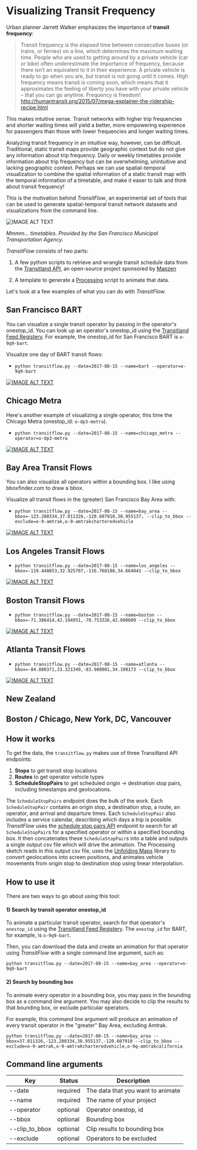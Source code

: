 # Visualizing Transit Frequency

Urban planner Jarrett Walker emphasizes the importance of **transit frequency**:

> Transit frequency is the elapsed time between consecutive buses (or trains, or ferries) on a line, which determines the maximum waiting time.  People who are used to getting around by a private vehicle (car or bike) often underestimate the importance of frequency, because there isn’t an equivalent to it in their experience.  A private vehicle is ready to go when you are, but transit is not going until it comes.  High frequency means transit is coming soon, which means that it approximates the feeling of liberty you have with your private vehicle – that you can go anytime.  Frequency is freedom! http://humantransit.org/2015/07/mega-explainer-the-ridership-recipe.html

This makes intuitive sense. Transit networks with higher trip frequencies and shorter waiting times will yield a better, more empowering experience for passengers than those with lower frequencies and longer waiting times.

Analyzing transit frequency in an intuitive way, however, can be difficult. Traditional, static transit maps provide geographic context but do not give any information about trip frequency. Daily or weekly timetables provide information about trip frequency but can be overwhelming, unintuitive and lacking geographic context. Perhaps we can use spatial-temporal visualization to combine the spatial information of a static transit map with the temporal information of a timetable, and make it easer to talk and think about transit frequency!

This is the motivation behind *TransitFlow*, an experimental set of tools that can be used to generate spatial-temporal transit network datasets and visualizations from the command line.

![IMAGE ALT TEXT](http://i.imgur.com/cMDfgkQ.png)

*Mmmm... timetables. Provided by the San Francisco Municipal Transportation Agency.*

*TransitFlow* consists of two parts:
  1) A few python scripts to retrieve and wrangle transit schedule data from the [Transitland API](https://transit.land/), an open-source project sponsored by [Mapzen](mapzen.com)

  2) A template to generate a [Processing](processing.org) script to animate that data.

Let's look at a few examples of what you can do with *TransitFlow*.

## San Francisco BART
You can visualize a single transit operator by passing in the operator's onestop_id. You can look up an operator's onestop_id using the [Transitland Feed Registery](https://transit.land/feed-registry/). For example, the onestop_id for San Francisco BART is `o-9q9-bart`.

Visualize one day of BART transit flows:

- `python transitflow.py --date=2017-08-15 --name=bart --operator=o-9q9-bart`

[![IMAGE ALT TEXT](http://i.imgur.com/cssT1Vq.png)](https://vimeo.com/230364702 "One Day of BART Trips")

## Chicago Metra

Here's another example of visualizing a single operator, this time the Chicago Metra (onestop_id: `o-dp3-metra`).

- `python transitflow.py --date=2017-08-15 --name=chicago_metra --operator=o-dp3-metra`

[![IMAGE ALT TEXT](http://i.imgur.com/Vzt1aaj.jpg)](https://vimeo.com/230506003 "Chicago Metra")

## Bay Area Transit Flows
You can also visualize all operators within a bounding box. I like using bboxfinder.com to draw a bbox.

Visualize all transit flows in the (greater) San Francisco Bay Area with:

- `python transitflow.py --date=2017-08-15 --name=bay_area --bbox=-123.280334,37.011326,-120.607910,38.955137, --clip_to_bbox --exclude=o-9-amtrak,o-9-amtrakcharteredvehicle`

[![IMAGE ALT TEXT](http://i.imgur.com/c8PAnuD.png)](https://vimeo.com/226987064 "Bay Area Transit Flows")

## Los Angeles Transit Flows

- `python transitflow.py --date=2017-08-15 --name=los_angeles --bbox=-119.448853,32.925707,-116.768188,34.664841 --clip_to_bbox`

[![IMAGE ALT TEXT](http://i.imgur.com/8J3Vv1a.jpg)](https://vimeo.com/230629960 "Los Angeles Transit Flows")


## Boston Transit Flows

- `python transitflow.py --date=2017-08-15 --name=boston --bbox=-71.386414,42.194951,-70.753326,42.600609 --clip_to_bbox`

[![IMAGE ALT TEXT](http://i.imgur.com/tp2Uahg.jpg)](https://vimeo.com/230631173 "Boston Transit Flows")


## Atlanta Transit Flows

- `python transitflow.py --date=2017-08-15 --name=atlanta --bbox=-84.880371,33.321349,-83.908081,34.198173 --clip_to_bbox`

[![IMAGE ALT TEXT](http://i.imgur.com/749hhoE.png)](https://vimeo.com/230490552 "Atlanta Transit Flows")


## New Zealand

## Boston / Chicago, New York, DC, Vancouver

## How it works

To get the data, the `transitflow.py` makes use of three Transitland API endpoints:

1) **Stops** to get transit stop locations
2) **Routes** to get operator vehicle types
3) **ScheduleStopPairs** to get scheduled origin -> destination stop pairs, including timestamps and geolocations.

The `ScheduleStopPairs` endpoint does the bulk of the work. Each `ScheduleStopPair` contains an origin stop, a destination stop, a route, an operator, and arrival and departure times. Each `ScheduleStopPair` also includes a service calendar, describing which days a trip is possible. *TransitFlow* uses the [schedule stop pairs API](http://transit.land/api/v1/schedule_stop_pairs) endpoint to search for all `ScheduleStopPair`s for a specified operator or within a specified bounding box. It then concatenates these `ScheduleStopPair`s into a table and outputs a single output csv file which will drive the animation. The Processing sketch reads in this output csv file, uses the [Unfolding Maps](http://unfoldingmaps.org/) library to convert geolocations into screen positions, and animates vehicle movements from origin stop to destination stop using linear interpolation.

## How to use it

There are two ways to go about using this tool:

#### 1) Search by transit operator onestop_id

To animate a particular transit operator, search for that operator's `onestop_id` using the [Transitland Feed Registery](https://transit.land/feed-registry/). The `onestop_id` for BART, for example, is `o-9q9-bart`.

Then, you can download the data and create an animation for that operator using *TransitFlow* with a single command line argument, such as:

`python transitflow.py --date=2017-08-15 --name=bay_area --operator=o-9q9-bart`

#### 2) Search by bounding box

To animate every operator in a bounding box, you may pass in the bounding box as a command line argument. You may also decide to clip the results to that bounding box, or exclude particular operators.

For example, this command line argument will produce an animation of every transit operator in the "greater" Bay Area, excluding Amtrak.

`python transitflow.py --date=2017-08-15 --name=bay_area --bbox=37.011326,-123.280334,38.955137,-120.607910 --clip_to_bbox --exclude=o-9-amtrak,o-9-amtrakcharteredvehicle,o-9q-amtrakcalifornia`

## Command line arguments

**Key**|**Status**|**Description**
-----|-----|-----
--date|required|The data that you want to animate
--name|required|The name of your project
--operator|optional|Operator onestop, id
--bbox|optional|Bounding box
--clip\_to\_bbox|optional|Clip results to bounding box
--exclude|optional|Operators to be excluded
